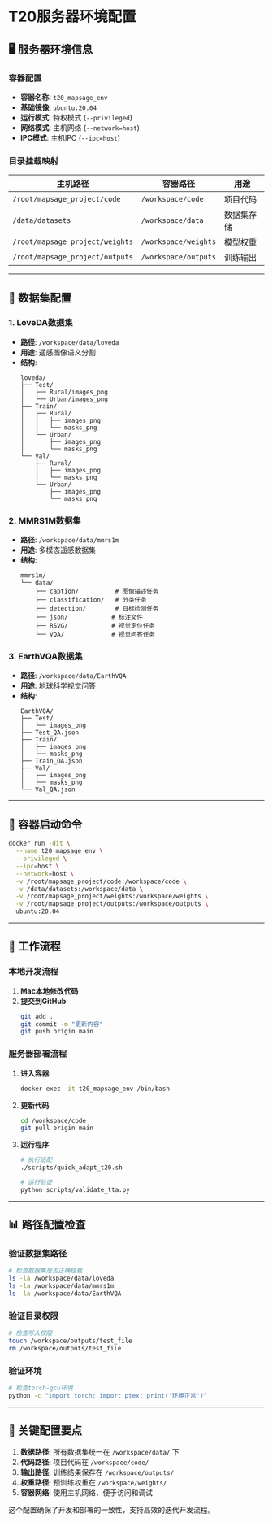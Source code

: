 # T20服务器环境配置

## 🖥️ 服务器环境信息

### 容器配置
- **容器名称**: `t20_mapsage_env`
- **基础镜像**: `ubuntu:20.04`
- **运行模式**: 特权模式 (`--privileged`)
- **网络模式**: 主机网络 (`--network=host`)
- **IPC模式**: 主机IPC (`--ipc=host`)

### 目录挂载映射

| 主机路径 | 容器路径 | 用途 |
|---------|---------|------|
| `/root/mapsage_project/code` | `/workspace/code` | 项目代码 |
| `/data/datasets` | `/workspace/data` | 数据集存储 |
| `/root/mapsage_project/weights` | `/workspace/weights` | 模型权重 |
| `/root/mapsage_project/outputs` | `/workspace/outputs` | 训练输出 |

---

## 📁 数据集配置

### 1. LoveDA数据集
- **路径**: `/workspace/data/loveda`
- **用途**: 遥感图像语义分割
- **结构**:
  ```
  loveda/
  ├── Test/
  │   ├── Rural/images_png
  │   └── Urban/images_png
  ├── Train/
  │   ├── Rural/
  │   │   ├── images_png
  │   │   └── masks_png
  │   └── Urban/
  │       ├── images_png
  │       └── masks_png
  └── Val/
      ├── Rural/
      │   ├── images_png
      │   └── masks_png
      └── Urban/
          ├── images_png
          └── masks_png
  ```

### 2. MMRS1M数据集
- **路径**: `/workspace/data/mmrs1m`
- **用途**: 多模态遥感数据集
- **结构**:
  ```
  mmrs1m/
  └── data/
      ├── caption/          # 图像描述任务
      ├── classification/   # 分类任务
      ├── detection/        # 目标检测任务
      ├── json/            # 标注文件
      ├── RSVG/            # 视觉定位任务
      └── VQA/             # 视觉问答任务
  ```

### 3. EarthVQA数据集
- **路径**: `/workspace/data/EarthVQA`
- **用途**: 地球科学视觉问答
- **结构**:
  ```
  EarthVQA/
  ├── Test/
  │   └── images_png
  ├── Test_QA.json
  ├── Train/
  │   ├── images_png
  │   └── masks_png
  ├── Train_QA.json
  ├── Val/
  │   ├── images_png
  │   └── masks_png
  └── Val_QA.json
  ```

---

## 🚀 容器启动命令

```bash
docker run -dit \
  --name t20_mapsage_env \
  --privileged \
  --ipc=host \
  --network=host \
  -v /root/mapsage_project/code:/workspace/code \
  -v /data/datasets:/workspace/data \
  -v /root/mapsage_project/weights:/workspace/weights \
  -v /root/mapsage_project/outputs:/workspace/outputs \
  ubuntu:20.04
```

---

## 🔧 工作流程

### 本地开发流程
1. **Mac本地修改代码**
2. **提交到GitHub**
   ```bash
   git add .
   git commit -m "更新内容"
   git push origin main
   ```

### 服务器部署流程
1. **进入容器**
   ```bash
   docker exec -it t20_mapsage_env /bin/bash
   ```

2. **更新代码**
   ```bash
   cd /workspace/code
   git pull origin main
   ```

3. **运行程序**
   ```bash
   # 执行适配
   ./scripts/quick_adapt_t20.sh
   
   # 运行验证
   python scripts/validate_tta.py
   ```

---

## 📊 路径配置检查

### 验证数据集路径
```bash
# 检查数据集是否正确挂载
ls -la /workspace/data/loveda
ls -la /workspace/data/mmrs1m
ls -la /workspace/data/EarthVQA
```

### 验证目录权限
```bash
# 检查写入权限
touch /workspace/outputs/test_file
rm /workspace/outputs/test_file
```

### 验证环境
```bash
# 检查torch-gcu环境
python -c "import torch; import ptex; print('环境正常')"
```

---

## 🎯 关键配置要点

1. **数据路径**: 所有数据集统一在 `/workspace/data/` 下
2. **代码路径**: 项目代码在 `/workspace/code/`
3. **输出路径**: 训练结果保存在 `/workspace/outputs/`
4. **权重路径**: 预训练权重在 `/workspace/weights/`
5. **容器网络**: 使用主机网络，便于访问和调试

这个配置确保了开发和部署的一致性，支持高效的迭代开发流程。